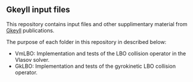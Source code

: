 ## **Gkeyll** input files

This repository contains input files and other supplimentary material from [Gkeyll](https://gkeyll.readthedocs.io/en/latest/) publications.

The purpose of each folder in this repository in described below:
- VmLBO: Implementation and tests of the LBO collision operator in the Vlasov
  solver.
- GkLBO: Implementation and tests of the gyrokinetic LBO collision operator.
